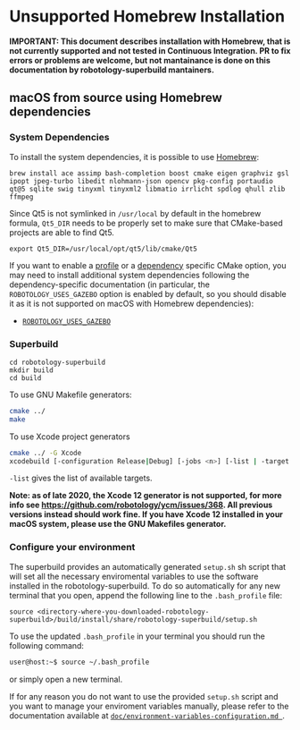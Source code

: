 Unsupported Homebrew Installation
=================================

**IMPORTANT: This document describes installation with Homebrew, that is not currently supported and not tested in Continuous Integration. PR to fix errors or problems are welcome, but not mantainance is done on this documentation by robotology-superbuild mantainers.** 

## macOS from source using Homebrew dependencies 

### System Dependencies
To install the system dependencies, it is possible to use [Homebrew](http://brew.sh/):
```
brew install ace assimp bash-completion boost cmake eigen graphviz gsl ipopt jpeg-turbo libedit nlohmann-json opencv pkg-config portaudio qt@5 sqlite swig tinyxml tinyxml2 libmatio irrlicht spdlog qhull zlib ffmpeg
```

Since Qt5 is not symlinked in `/usr/local` by default in the homebrew formula, `Qt5_DIR` needs to be properly set to make sure that CMake-based projects are able to find Qt5.
```
export Qt5_DIR=/usr/local/opt/qt5/lib/cmake/Qt5
```

If you want to enable a [profile](cmake-options.md#profile-cmake-options) or a [dependency](cmake-options.md#dependencies-cmake-options) specific CMake option, you may need to install additional system dependencies following the dependency-specific documentation (in particular, the `ROBOTOLOGY_USES_GAZEBO` option is enabled by default, so you should disable it as it is not supported on macOS with Homebrew dependencies):
* [`ROBOTOLOGY_USES_GAZEBO`](cmake-options.md#gazebo)

### Superbuild
```
cd robotology-superbuild
mkdir build
cd build
```

To use GNU Makefile generators:
```bash
cmake ../
make
```
To use Xcode project generators
```bash
cmake ../ -G Xcode
xcodebuild [-configuration Release|Debug] [-jobs <n>] [-list | -target <target_name>]
```
`-list` gives the list of available targets.

**Note: as of late 2020, the Xcode 12 generator is not supported, for more info see https://github.com/robotology/ycm/issues/368. 
  All previous versions instead should work fine. If you have Xcode 12 installed in your macOS system, please use the GNU Makefiles generator.**

### Configure your environment
The superbuild provides an automatically generated `setup.sh` sh script that will set all the necessary enviromental variables to use the software installed in the robotology-superbuild. To do so automatically for any new terminal that you open, append the following line to the `.bash_profile` file:
```
source <directory-where-you-downloaded-robotology-superbuild>/build/install/share/robotology-superbuild/setup.sh
```

To use the updated `.bash_profile` in your terminal you should run the following command:
```bash
user@host:~$ source ~/.bash_profile
```
or simply open a new terminal.

If for any reason you do not want to use the provided `setup.sh` script and you want to manage your enviroment variables manually, please refer to the documentation available at [`doc/environment-variables-configuration.md `](environment-variables-configuration.md).
